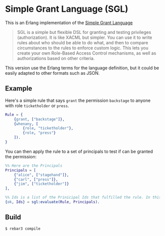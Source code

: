 # Simple Grant Language (SGL)

This is an Erlang implementation of the [Simple Grant Language](https://evernym.github.io/sgl/)

> SGL is a simple but flexible DSL for granting and testing privileges (authorization). It is like XACML but simpler. You can use it to write rules about who should be able to do what, and then to compare circumstances to the rules to enforce custom logic. This lets you create your own Role-Based Access Control mechanisms, as well as authorizations based on other criteria.

This version use the Erlang terms for the language definition, but it could be easily adapted to other formats such as JSON.


## Example

Here's a simple rule that says `grant` the permission `backstage` to anyone with role `ticketholder` or `press`.
```erlang 
Rule = {
    {grant, ["backstage"]},
    {whenany, [
        {role, "ticketholder"},
        {role, "press"}
    ]).
}
```
You can then apply the rule to a set of principals to test if can be granted the permission:
```erlang
%% Here are the Principals
Principals = [
    {"alice", ["stagehand"]},
    {"carl", ["press"]},
    {"jim", ["ticketholder"]}
],

%% Ids is a list of the Prinicipal Ids that fulfilled the rule. In this example, that would be carl and jim.
{ok, Ids} = sgl:evaluate(Rule, Principals).
```

## Build
    $ rebar3 compile
